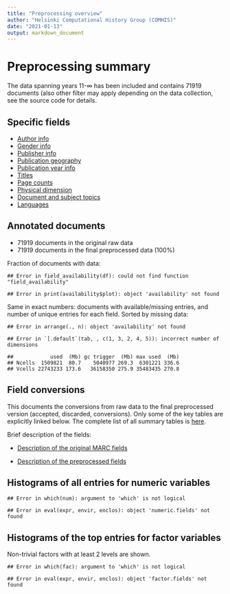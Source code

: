```yaml
---
title: "Preprocessing overview"
author: "Helsinki Computational History Group (COMHIS)"
date: "2021-01-13"
output: markdown_document
---
```


# Preprocessing summary

The data spanning years 11-&infin; has been included and contains 71919 documents (also other filter may apply depending on the data collection, see the source code for details.



## Specific fields

  * [Author info](author.md)
  * [Gender info](gender.md)
  * [Publisher info](publisher.md)
  * [Publication geography](publicationplace.md)
  * [Publication year info](publicationyear.md)
  * [Titles](title.md)  
  * [Page counts](pagecount.md)
  * [Physical dimension](dimension.md)    
  * [Document and subject topics](topic.md)
  * [Languages](language.md)


## Annotated documents

  * 71919 documents in the original raw data
  * 71919 documents in the final preprocessed data (100%)

Fraction of documents with data:


```
## Error in field_availability(df): could not find function "field_availability"
```

```
## Error in print(availability$plot): object 'availability' not found
```

Same in exact numbers: documents with available/missing entries, and number of unique entries for each field. Sorted by missing data:


```
## Error in arrange(., n): object 'availability' not found
```

```
## Error in `[.default`(tab, , c(1, 3, 2, 4, 5)): incorrect number of dimensions
```

```
##            used  (Mb) gc trigger  (Mb) max used  (Mb)
## Ncells  1509821  80.7    5040977 269.3  6301221 336.6
## Vcells 22743233 173.6   36158350 275.9 35483435 270.8
```


## Field conversions

This documents the conversions from raw data to the final preprocessed version (accepted, discarded, conversions). Only some of the key tables are explicitly linked below. The complete list of all summary tables is [here](output.tables/).

Brief description of the fields:

 * [Description of the original MARC fields](https://github.com/COMHIS/fennica/blob/master/inst/extdata/fieldnames.csv)

 * [Description of the preprocessed fields](https://github.com/COMHIS/fennica/blob/master/inst/extdata/fieldname_table.csv)


## Histograms of all entries for numeric variables


```
## Error in which(num): argument to 'which' is not logical
```

```
## Error in eval(expr, envir, enclos): object 'numeric.fields' not found
```


## Histograms of the top entries for factor variables

Non-trivial factors with at least 2 levels are shown.


```
## Error in which(fac): argument to 'which' is not logical
```

```
## Error in eval(expr, envir, enclos): object 'factor.fields' not found
```


